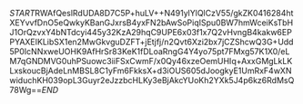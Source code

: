 $START$RWAfQeslRdUDA8D7C5P+huLV++N491ylYlQlCzV55/gkZK0416284htXEYvvfDnO5eQwkyKBanGJxrsB4yxFN2bAwSoPiqISpu0BW7hmWceiKsTbHJ1OrQzvxY4bNTdcyi445y32KzA29hqC9UPE6x03f1x7Q2vHvngB4kakw6EPPYAXEIKLibSX1en2MwGkvguDZFT+jEtjfj/n2Qvt6Xzi2bx7jCZShcwQ3G+Udd5P0IcNNxweUOHK9AfHrSr83KeK1fDLoaRngG4Y4yo75pt7FMxg57K1X0/eLM7qGNDMVG0uhPSuowc3iiFSxCwmF/x0Qy46xzeOemUHIq+AxxGMgLkLKLxskoucBjAdeLnMBSL8C1yFm6FkksX+d3iOUS605dJoogkyE1UmRxF4wXNwiduchKH039opL3Guyr2eJzzbcHLKy3eBjAkcYUoKh2YXk5J4p6kz6RdMsQ78Wg==$END$